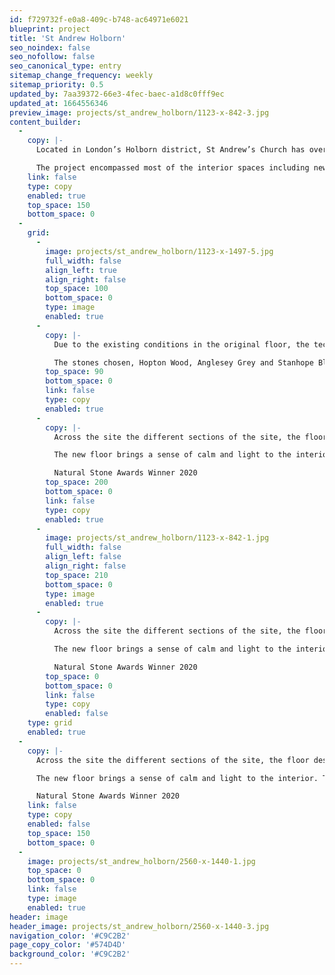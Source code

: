 ```yaml
---
id: f729732f-e0a8-409c-b748-ac64971e6021
blueprint: project
title: 'St Andrew Holborn'
seo_noindex: false
seo_nofollow: false
seo_canonical_type: entry
sitemap_change_frequency: weekly
sitemap_priority: 0.5
updated_by: 7aa39372-66e3-4fec-baec-a1d8c0fff9ec
updated_at: 1664556346
preview_image: projects/st_andrew_holborn/1123-x-842-3.jpg
content_builder:
  -
    copy: |-
      Located in London’s Holborn district, St Andrew’s Church has over 1000 years of history and today operates as a Guild Church.

      The project encompassed most of the interior spaces including new stone flooring to the baptistry, sanctuary, lady chapel, and main nave as well as several other stone elements.
    link: false
    type: copy
    enabled: true
    top_space: 150
    bottom_space: 0
  -
    grid:
      -
        image: projects/st_andrew_holborn/1123-x-1497-5.jpg
        full_width: false
        align_left: true
        align_right: false
        top_space: 100
        bottom_space: 0
        type: image
        enabled: true
      -
        copy: |-
          Due to the existing conditions in the original floor, the technical demands surrounding the selection of stones were challenging.

          The stones chosen, Hopton Wood, Anglesey Grey and Stanhope Black are all British materials with a distinguished history of use for decorative interior work in many of the country’s grandest buildings.
        top_space: 90
        bottom_space: 0
        link: false
        type: copy
        enabled: true
      -
        copy: |-
          Across the site the different sections of the site, the floor designs required exceptional accuracy and precision in detailing, manufacture and installation. To achieve the complex geometric intent and the very fine joints.

          The new floor brings a sense of calm and light to the interior. The dark accents just off-grid suggest the ebb and flow of movement within a grand constellation and focus attention towards the liturgical high points.

          Natural Stone Awards Winner 2020
        top_space: 200
        bottom_space: 0
        link: false
        type: copy
        enabled: true
      -
        image: projects/st_andrew_holborn/1123-x-842-1.jpg
        full_width: false
        align_left: false
        align_right: false
        top_space: 210
        bottom_space: 0
        type: image
        enabled: true
      -
        copy: |-
          Across the site the different sections of the site, the floor designs required exceptional accuracy and precision in detailing, manufacture and installation. To achieve the complex geometric intent and the very fine joints.

          The new floor brings a sense of calm and light to the interior. The dark accents just off-grid suggest the ebb and flow of movement within a grand constellation and focus attention towards the liturgical high points.

          Natural Stone Awards Winner 2020
        top_space: 0
        bottom_space: 0
        link: false
        type: copy
        enabled: false
    type: grid
    enabled: true
  -
    copy: |-
      Across the site the different sections of the site, the floor designs required exceptional accuracy and precision in detailing, manufacture and installation. To achieve the complex geometric intent and the very fine joints.

      The new floor brings a sense of calm and light to the interior. The dark accents just off-grid suggest the ebb and flow of movement within a grand constellation and focus attention towards the liturgical high points.

      Natural Stone Awards Winner 2020
    link: false
    type: copy
    enabled: false
    top_space: 150
    bottom_space: 0
  -
    image: projects/st_andrew_holborn/2560-x-1440-1.jpg
    top_space: 0
    bottom_space: 0
    link: false
    type: image
    enabled: true
header: image
header_image: projects/st_andrew_holborn/2560-x-1440-3.jpg
navigation_color: '#C9C2B2'
page_copy_color: '#574D4D'
background_color: '#C9C2B2'
---
```

